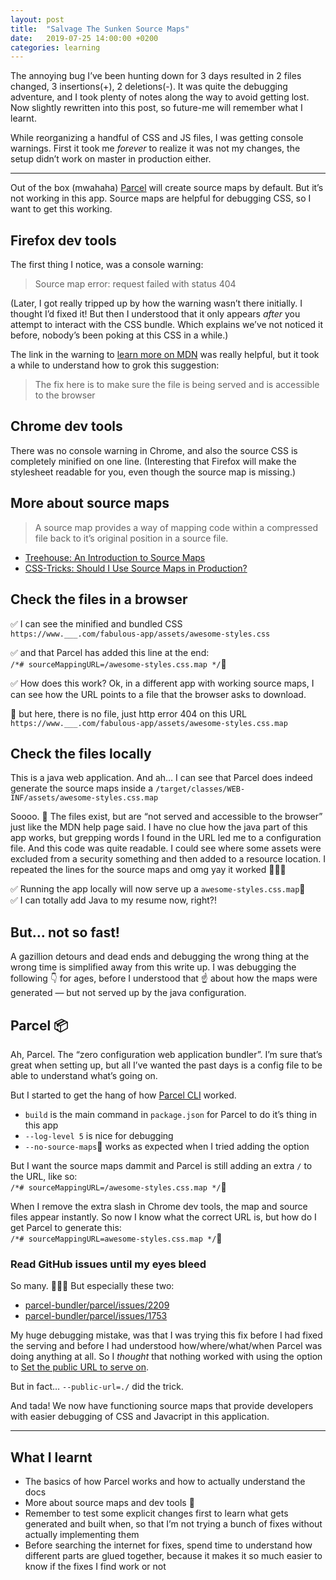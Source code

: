 ```yaml
---
layout: post
title:  "Salvage The Sunken Source Maps"
date:   2019-07-25 14:00:00 +0200
categories: learning
---
```


The annoying bug I’ve been hunting down for 3 days resulted in 2&nbsp;files changed, 3&nbsp;insertions(+), 2&nbsp;deletions(-). It was quite the debugging adventure, and I took plenty of notes along the way to avoid getting lost. Now slightly rewritten into this post, so future-me will remember what I learnt.

While reorganizing a handful of CSS and JS files, I was getting console warnings. First it took me _forever_ to realize it was not my changes, the setup didn’t work on master in production either.

---

Out of the box (mwahaha) [Parcel](https://parceljs.org/) will create source maps by default. But it’s not working in this app. Source maps are helpful for debugging CSS, so I want to get this working.

## Firefox dev tools

The first thing I notice, was a console warning:

> Source map error: request failed with status 404

(Later, I got really tripped up by how the warning wasn’t there initially. I thought I’d fixed it! But then I understood that it only appears _after_ you attempt to interact with the CSS bundle. Which explains we’ve not noticed it before, nobody’s been poking at this CSS in a while.)

The link in the warning to [learn more on MDN](https://developer.mozilla.org/en-US/docs/Tools/Debugger/Source_map_errors) was really helpful, but it took a while to understand how to grok this suggestion:

> The fix here is to make sure the file is being served and is accessible to the browser

## Chrome dev tools

There was no console warning in Chrome, and also the source CSS is completely minified on one line. (Interesting that Firefox will make the stylesheet readable for you, even though the source map is missing.)

## More about source maps

> A source map provides a way of mapping code within a compressed file back to it’s original position in a source file.

* [Treehouse: An Introduction to Source Maps](https://blog.teamtreehouse.com/introduction-source-maps)
* [CSS-Tricks: Should I Use Source Maps in Production? ](https://css-tricks.com/should-i-use-source-maps-in-production/)

## Check the files in a browser

✅ I can see the minified and bundled CSS<br>
`https://www.___.com/fabulous-app/assets/awesome-styles.css`

✅ and that Parcel has added this line at the end:<br>
`/*# sourceMappingURL=/awesome-styles.css.map */`

✅ How does this work? Ok, in a different app with working source maps, I can see how the URL points to a file that the browser asks to download.

🚫 but here, there is no file, just http error 404 on this URL<br>
`https://www.___.com/fabulous-app/assets/awesome-styles.css.map`

## Check the files locally

This is a java web application. And ah… I can see that Parcel does indeed generate the source maps inside a `/target/classes/WEB-INF/assets/awesome-styles.css.map`

Soooo. 🤔 The files exist, but are “not served and accessible to the browser” just like the MDN help page said. I have no clue how the java part of this app works, but grepping words I found in the URL led me to a configuration file. And this code was quite readable. I could see where some assets were excluded from a security something and then added to a resource location. I repeated the lines for the source maps and omg yay it worked 🥳🥳🥳

✅ Running the app locally will now serve up a `awesome-styles.css.map` <br>
✅ I can totally add Java to my resume now, right?!

## But… not so fast!

A gazillion detours and dead ends and debugging the wrong thing at the wrong time is simplified away from this write up. I was debugging the following 👇 for ages, before I understood that ☝️ about how the maps were generated — but not served up by the java configuration.

## Parcel 📦

Ah, Parcel. The “zero configuration web application bundler”. I’m sure that’s great when setting up, but all I’ve wanted the past days is a config file to be able to understand what’s going on.

But I started to get the hang of how [Parcel CLI](https://parceljs.org/cli.html) worked.

* `build` is the main command in `package.json` for Parcel to do it’s thing in this app
* `--log-level 5` is nice for debugging
* `--no-source-maps` works as expected when I tried adding the option

But I want the source maps dammit and Parcel is still adding an extra `/` to the URL, like so:<br>
`/*# sourceMappingURL=/awesome-styles.css.map */`

When I remove the extra slash in Chrome dev tools, the map and source files appear instantly. So now I know what the correct URL is, but how do I get Parcel to generate this:<br>
`/*# sourceMappingURL=awesome-styles.css.map */`

### Read GitHub issues until my eyes bleed

So many. 👀👀👀 But especially these two:

* [parcel-bundler/parcel/issues/2209](https://github.com/parcel-bundler/parcel/issues/2209)
* [parcel-bundler/parcel/issues/1753](https://github.com/parcel-bundler/parcel/issues/1753)

My huge debugging mistake, was that I was trying this fix before I had fixed the serving and before I had understood how/where/what/when Parcel was doing anything at all. So I _thought_ that nothing worked with using the option to [Set the public URL to serve on](https://parceljs.org/cli.html#set-the-public-url-to-serve-on).

But in fact… `--public-url=./` did the trick.

And tada! We now have functioning source maps that provide developers with easier debugging of CSS and Javacript in this application.

---

## What I learnt

* The basics of how Parcel works and how to actually understand the docs
* More about source maps and dev tools 🔨
* Remember to test some explicit changes first to learn what gets generated and built when, so that I’m not trying a bunch of fixes without actually implementing them
* Before searching the internet for fixes, spend time to understand how different parts are glued together, because it makes it so much easier to know if the fixes I find work or not
